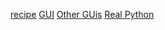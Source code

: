[recipe](https://code.activestate.com/recipes/langs/python/)
[GUI](https://python-textbok.readthedocs.io/en/1.0/Introduction_to_GUI_Programming.html)
[Other GUis](https://wiki.python.org/moin/GuiProgramming)
[Real Python](https://realpython.com/what-can-i-do-with-python/)